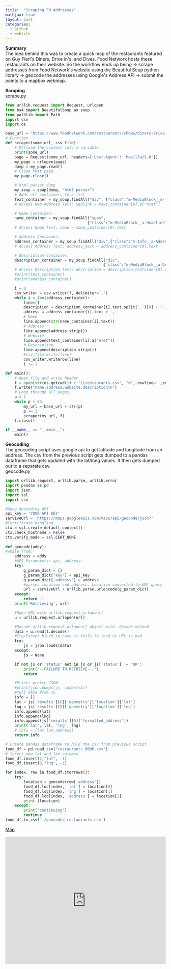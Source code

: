 ```yaml
---
title:  "Scraping FN Addresses"
mathjax: true
layout: post 
categories: 
  - github
  - website
---
```

**Summary** 
<br>The idea behind this was to create a quick map of the restaurants featured on Guy Fieri's Diners, Drive in's, and Dives. Food Network hosts these restaurants on their website. So the workflow ends up being -> scrape addresses from Food Network's website using the Beautiful Soup python library -> geocode the addresses using Google's Address API -> submit the points to a mapbox webmap.

**Scraping**
<br>
scrape.py
<br>
```python
from urllib.request import Request, urlopen
from bs4 import BeautifulSoup as soup
from pathlib import Path
import csv
import os

base_url = 'https://www.foodnetwork.com/restaurants/shows/diners-drive-ins-and-dives/a-z/p/'
# Function
def scraper(some_url, csv_file):
    # Offload the content into a variable
    print(some_url)
    page = Request(some_url, headers={'User-Agent': 'Mozilla/5.0'})
    my_page = urlopen(page)
    dump = my_page.read()
    # Close that page
    my_page.close()

    # html parser dump
    my_soup = soup(dump, "html.parser")
    # Adds all containers to a list
    text_container = my_soup.findAll("div", {"class":"m-MediaBlock__m-TextWrap"})
    # Access Web Address Text: weblink = text_container[0].a["href"]

    # Name Container:
    name_container = my_soup.findAll("span", 
                                    {"class":"m-MediaBlock__a-HeadlineText"})
    # Access Name Text: name = name_container[0].text

    # Address Container:
    address_container = my_soup.findAll("div",{"class":"m-Info__a-Address"})
    # Access Address Text: address_text = address_container[0].text 

    # Description Container: 
    description_container = my_soup.findAll("div", 
                                           {"class":"m-MediaBlock__a-Description"})
    # Access Description text: description = description_container[0].text
    #print(text_container)
    #print(address_container)

    i = 0
    csv_writer = csv.writer(f, delimiter=',')
    while i < len(address_container):
        line=[]
        description = description_container[i].text.split('.')[0] + '.' 
        address = address_container[i].text + ','
        # Name
        line.append(str(name_container[i].text))
        # Address
        line.append(address.strip())
        # Website
        line.append(text_container[i].a["href"])
        # Description
        line.append(description.strip())
        #csv_file.write(line)
        csv_writer.writerow(line)
        i += 1

def main():
    # Open file and write header
    f = open(str(os.getcwd()) + '\\restaurants.csv', "w", newline='',encoding="UTF-8")
    f.write("name,address,website,description\n")
    # Loop through all pages
    p = 1
    while p < 83:
        my_url = base_url + str(p)
        p += 1
        scraper(my_url, f)
    f.close()

if __name__ == "__main__":
    main()
```

**Geocoding**
<br> The geocoding script uses google api to get latitude and longitude from an address. The csv from the previous script gets dumped to a pandas dataframe that gets updated with the lat/long values. It then gets dumped out to a separate csv.
<br>
geocode.py

```python
import urllib.request, urllib.parse, urllib.error
import pandas as pd
import json
import ssl
import csv

#Goog Geocoding API
api_key = 'YOUR API KEY'
serviveUrl = 'https://maps.googleapis.com/maps/api/geocode/json?'
#Certificate handling
ctx = ssl.create_default_context()
ctx.check_hostname = False
ctx.verify_mode = ssl.CERT_NONE
    
def geocode(addy):
#while True:
    address = addy
    #API Parameters: api, address:
    try:
        g_param_dict = {}
        g_param_dict['key'] = api_key
        g_param_dict['address'] = address
        #parses location and address. Location converted to URL query
        url = serviveUrl + urllib.parse.urlencode(g_param_dict)
    except:
        return -1
    print('Retrieving', url)

    #Open URL with urllib.request.urlopen()
    u = urllib.request.urlopen(url)

    #Decode urllib.request.urlopen() object with .decode method
    data = u.read().decode()
    #Try/Except block in case it fails to load or URL is bad
    try:
        js = json.loads(data)
    except:
        js = None

    if not js or 'status' not in js or js['status'] != 'OK':
        print('--FAILURE TO RETRIEVE---')
        return

    #Prints pretty JSON
    #print(json.dumps(js, indent=2))
    #Pull data from JS
    info = []
    lat = js['results'][0]['geometry']['location']['lat']
    lng = js['results'][0]['geometry']['location']['lng']
    info.append(lat)
    info.append(lng)
    info.append(js['results'][0]['formatted_address'])
    print('lat', lat, 'lng', lng)
    # info = [lat,lon,address]
    return info

# Create pandas dataframe to hold the csv from previous script
food_df = pd.read_csv("restaurants_8BOM.csv")
# Insert new lat and lon columns
food_df.insert(2,"lat", -1)
food_df.insert(3,"lng", -1)

for index, row in food_df.iterrows():
    try:
        location = geocode(row['address'])
        food_df.loc[index, 'lat'] = location[0]
        food_df.loc[index, 'lng'] = location[1]
        food_df.loc[index, 'address'] = location[2]
        print (location)
    except:
        print("continuing")
        continue
food_df.to_csv('./geocoded_restaurants.csv')

```
[Map](https://api.mapbox.com/styles/v1/edgrmdna/cj0vm27w700c82slf0e5apkbi.html?title=false&amp;access_token=pk.eyJ1IjoiZWRncm1kbmEiLCJhIjoiRV8wRG1URSJ9.-Gjqcw0AmLxIaGP10UuGqg&amp;zoomwheel=false#2.33/36.27/-97.24)
<iframe height="400px" src="https://api.mapbox.com/styles/v1/edgrmdna/cj0vm27w700c82slf0e5apkbi.html?title=false&amp;access_token=pk.eyJ1IjoiZWRncm1kbmEiLCJhIjoiRV8wRG1URSJ9.-Gjqcw0AmLxIaGP10UuGqg&amp;zoomwheel=false#2.33/36.27/-97.24" style="border: none;" title="Dark" width="100%"></iframe>
